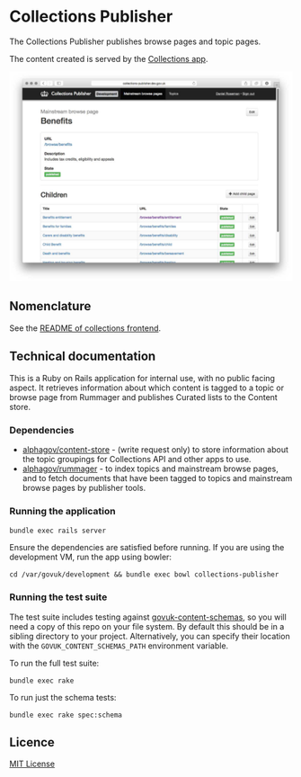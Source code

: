 # Collections Publisher

The Collections Publisher publishes browse pages and topic pages.

The content created is served by the [Collections app](https://github.com/alphagov/collections).

![Screenshot of Collections Publisher](docs/screenshot.jpg)

## Nomenclature

See the [README of collections frontend](https://github.com/alphagov/collections).

## Technical documentation

This is a Ruby on Rails application for internal use, with no public facing aspect. It retrieves information about which content is tagged to a topic or browse page from Rummager and publishes Curated lists to the Content store.

### Dependencies

- [alphagov/content-store](https://github.com/alphagov/content-store) -
  (write request only) to store information about the topic
  groupings for Collections API and other apps to use.
- [alphagov/rummager](https://github.com/alphagov/rummager) -
  to index topics and mainstream browse pages, and to fetch documents that have
  been tagged to topics and mainstream browse pages by publisher tools.


### Running the application

    bundle exec rails server

Ensure the dependencies are satisfied before
running. If you are using the development VM, run the app using bowler:

    cd /var/govuk/development && bundle exec bowl collections-publisher

### Running the test suite

The test suite includes testing against
[govuk-content-schemas](http://github.com/alphagov/govuk-content-schemas), so
you will need a copy of this repo on your file system. By default this should
be in a sibling directory to your project. Alternatively, you can specify their
location with the `GOVUK_CONTENT_SCHEMAS_PATH` environment variable.

To run the full test suite:

    bundle exec rake

To run just the schema tests:

    bundle exec rake spec:schema

## Licence

[MIT License](LICENSE.txt)
